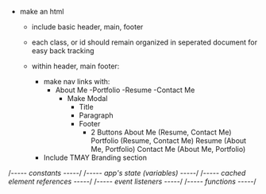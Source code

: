 - make an html

  - include basic header, main, footer
  - each class, or id should remain organized in seperated document for easy back tracking
  - within header, main footer:

    - make nav links with:
      - About Me -Portfolio -Resume -Contact Me
        - Make Modal
          - Title
          - Paragraph
          - Footer
            - 2 Buttons
              About Me (Resume, Contact Me)
              Portfolio (Resume, Contact Me)
              Resume (About Me, Portfolio)
              Contact Me (About Me, Portfolio)
    - Include TMAY Branding section


/*----- constants -----*/
/*----- app's state (variables) -----*/
/*----- cached element references -----*/
/*----- event listeners -----*/
/*----- functions -----*/
